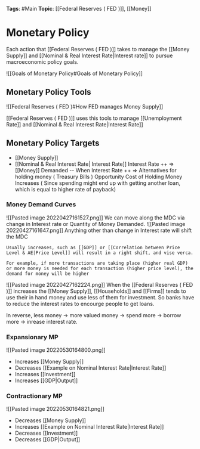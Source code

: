 
**Tags**: #Main 
**Topic**: [[Federal Reserves ( FED )]], [[Money]]

# Monetary Policy
Each action that [[Federal Reserves ( FED )]] takes to manage the [[Money Supply]] and [[Nominal & Real Interest Rate|Interest rate]] to pursue macroeconomic policy goals.

![[Goals of Monetary Policy#Goals of Monetary Policy]]

## Monetary Policy Tools
![[Federal Reserves ( FED )#How FED manages Money Supply]]

[[Federal Reserves ( FED )]] uses this tools to manage [[Unemployment Rate]] and [[Nominal & Real Interest Rate|Interest Rate]]

## Monetary Policy Targets
- [[Money Supply]]
- [[Nominal & Real Interest Rate| Interest Rate]]
	Interest Rate ++ => [[Money]] Demanded --
	When Interest Rate ++ => Alternatives for holding money ( Treasury Bills )
	Opportunity Cost of Holding Money Increases ( Since spending might end up with getting another loan, which is equal to higher rate of payback)

### Money Demand Curves
![[Pasted image 20220427161527.png]]
We can move along the MDC via change in Interest rate or Quantity of Money Demanded.
![[Pasted image 20220427161647.png]]
Anything other than change in Interest rate will shift the MDC
```ad-info
Usually increases, such as [[GDP]] or [[Correlation between Price Level & AE|Price Level]] will result in a right shift, and vise verca.

For example, if more transactions are taking place (higher real GDP) or more money is needed for each transaction (higher price level), the demand for money will be higher
```

![[Pasted image 20220427162224.png]]
When the [[Federal Reserves ( FED )]] increases the [[Money Supply]], [[Households]] and [[Firms]] tends to use their in hand money and use less of them for investment. So banks have to reduce the interest rates to encourge people to get loans.

In reverse, less money -> more valued money -> spend more -> borrow more -> inrease interest rate.

### Expansionary MP
![[Pasted image 20220530164800.png]]

- Increases [[Money Supply]]
- Decreases [[Example on Nominal Interest Rate|Interest Rate]]
- Increases [[Investment]]
- Increases [[GDP|Output]]


### Contractionary MP
![[Pasted image 20220530164821.png]]

- Decreases [[Money Supply]]
- Increases [[Example on Nominal Interest Rate|Interest Rate]]
- Decreases [[Investment]]
- Decreases [[GDP|Output]]
